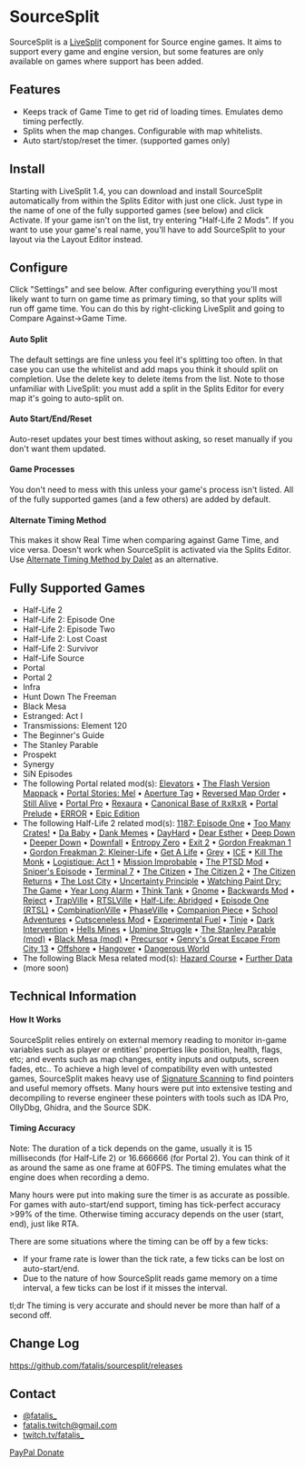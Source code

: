 ﻿SourceSplit
===========

SourceSplit is a [LiveSplit] component for Source engine games. It aims to support every game and engine version, but some features are only available on games where support has been added.

Features
--------
  * Keeps track of Game Time to get rid of loading times. Emulates demo timing perfectly.
  * Splits when the map changes. Configurable with map whitelists.
  * Auto start/stop/reset the timer. (supported games only)

Install
-------
Starting with LiveSplit 1.4, you can download and install SourceSplit automatically from within the Splits Editor with just one click. Just type in the name of one of the fully supported games (see below) and click Activate. If your game isn't on the list, try entering "Half-Life 2 Mods". If you want to use your game's real name, you'll have to add SourceSplit to your layout via the Layout Editor instead.

Configure
---------
Click "Settings" and see below. After configuring everything you'll most likely want to turn on game time as primary timing, so that your splits will run off game time. You can do this by right-clicking LiveSplit and going to Compare Against->Game Time.

#### Auto Split
The default settings are fine unless you feel it's splitting too often. In that case you can use the whitelist and add maps you think it should split on completion. Use the delete key to delete items from the list. Note to those unfamiliar with LiveSplit: you must add a split in the Splits Editor for every map it's going to auto-split on.

#### Auto Start/End/Reset
Auto-reset updates your best times without asking, so reset manually if you don't want them updated.

#### Game Processes
You don't need to mess with this unless your game's process isn't listed. All of the fully supported games (and a few others) are added by default.

#### Alternate Timing Method
This makes it show Real Time when comparing against Game Time, and vice versa. Doesn't work when SourceSplit is activated via the Splits Editor. Use [Alternate Timing Method by Dalet] as an alternative.

Fully Supported Games
---------------------
  * Half-Life 2
  * Half-Life 2: Episode One
  * Half-Life 2: Episode Two
  * Half-Life 2: Lost Coast
  * Half-Life 2: Survivor
  * Half-Life Source
  * Portal
  * Portal 2
  * Infra
  * Hunt Down The Freeman
  * Black Mesa
  * Estranged: Act I
  * Transmissions: Element 120
  * The Beginner's Guide
  * The Stanley Parable
  * Prospekt
  * Synergy
  * SiN Episodes
  * The following Portal related mod(s):  [Elevators](https://www.moddb.com/mods/portal-elevators) • [The Flash Version Mappack](https://portalmaps.wecreatestuff.com/) • [Portal Stories: Mel](https://store.steampowered.com/app/317400/Portal_Stories_Mel/) • [Aperture Tag](https://store.steampowered.com/app/280740/Aperture_Tag_The_Paint_Gun_Testing_Initiative/) • [Reversed Map Order](https://www.speedrun.com/portal_reversed_map_order/resources) • [Still Alive](https://www.moddb.com/mods/portal-still-alive-pc) • [Portal Pro](https://www.moddb.com/mods/portal-pro) • [Rexaura](https://store.steampowered.com/app/317790/Rexaura/) • [Canonical Base of ℝxℝxℝ](https://www.moddb.com/mods/portal-canonical-base-of-xx) • [Portal Prelude](http://www.portalprelude.com/) • [ERROR](https://www.moddb.com/mods/error2) • [Epic Edition](https://www.moddb.com/mods/portal-epic-edition)
  * The following Half-Life 2 related mod(s): [1187: Episode One](https://www.moddb.com/mods/1187) • [Too Many Crates!](https://www.moddb.com/mods/too-many-crates) • [Da Baby](https://drive.google.com/file/d/1AEB1oOUM_vgkyjuzXgp3rlG2_YHhjV1_/view?usp=sharing) • [Dank Memes](https://www.moddb.com/mods/dank-memes) • [DayHard](https://www.moddb.com/mods/dayhard) • [Dear Esther](https://www.moddb.com/mods/dear-esther) • [Deep Down](https://www.moddb.com/mods/half-life-2-deep-down) • [Deeper Down](https://www.moddb.com/mods/half-life-2-deeper-down) • [Downfall](https://store.steampowered.com/app/587650/HalfLife_2_DownFall/) • [Entropy Zero](https://store.steampowered.com/app/714070/Entropy__Zero/) • [Exit 2](https://www.moddb.com/mods/exit-2) • [Gordon Freakman 1](https://www.moddb.com/mods/gordon-freakman) • [Gordon Freakman 2: Kleiner-Life](https://www.moddb.com/mods/gordon-freakman-2-kleiner-life) • [Get A Life](https://www.moddb.com/mods/get-a-life) • [Grey](https://www.moddb.com/mods/grey) • [ICE](https://www.moddb.com/mods/ice-a-half-life-2-expansion-pack) • [Kill The Monk](https://www.moddb.com/mods/kill-the-monk) • [Logistique: Act 1](https://store.steampowered.com/app/1154130/Logistique_Act_1/) • [Mission Improbable](https://www.runthinkshootlive.com/posts/mission-improbable/) • [The PTSD Mod](https://www.moddb.com/mods/the-ptsd-mod) • [Sniper's Episode](https://www.speedrun.com/patches/Snipers_Episode_ptqds.zip) • [Terminal 7](https://www.moddb.com/mods/terminal-7) • [The Citizen](https://www.moddb.com/mods/the-citizen) • [The Citizen 2](https://www.moddb.com/mods/the-citizen-part-ii) • [The Citizen Returns](https://www.moddb.com/mods/the-citizen-returns) • [The Lost City](https://www.moddb.com/mods/the-lost-city) • [Uncertainty Principle](https://www.moddb.com/mods/uncertainty-principle) • [Watching Paint Dry: The Game](https://www.moddb.com/mods/watching-paint-dry-the-game) • [Year Long Alarm](https://store.steampowered.com/app/747250/HalfLife_2_Year_Long_Alarm/) • [Think Tank](https://www.runthinkshootlive.com/posts/think-tank/) • [Gnome](https://www.moddb.com/mods/map-labs/downloads/atom-3-gnome) • [Backwards Mod](https://drive.google.com/file/d/1Eb2irBuVacM-jLbBKPDi-vZSUUxCvvQt/view) • [Reject](https://www.runthinkshootlive.com/posts/reject/) • [TrapVille](https://www.runthinkshootlive.com/posts/trapville/) • [RTSLVille](https://www.runthinkshootlive.com/posts/runthinkshootliveville/) • [Half-Life: Abridged](https://www.runthinkshootlive.com/posts/half-life-abridged/) • [Episode One (RTSL)](https://www.runthinkshootlive.com/posts/episode-one-map-labs-2/) • [CombinationVille](https://www.runthinkshootlive.com/posts/combinationville/) • [PhaseVille](https://www.runthinkshootlive.com/posts/phaseville/) • [Companion Piece](https://www.runthinkshootlive.com/posts/companion-piece/) • [School Adventures](https://www.moddb.com/mods/school-adventures) • [Cutsceneless Mod](https://mega.nz/#F!yjgQiYKL!CeObY9822otooK31Y6A2FQ) • [Experimental Fuel](https://www.runthinkshootlive.com/posts/experimental-fuel/) • [Tinje](https://www.runthinkshootlive.com/posts/tinje/) • [Dark Intervention](https://www.runthinkshootlive.com/posts/dark-intervention/) • [Hells Mines](https://www.runthinkshootlive.com/posts/hells-mines/) • [Upmine Struggle](https://www.runthinkshootlive.com/posts/upmine-struggle/) • [The Stanley Parable (mod)](https://www.moddb.com/mods/the-stanley-parable) • [Black Mesa (mod)](https://www.moddb.com/mods/black-mesa) • [Precursor](https://www.moddb.com/mods/precursor) • [Genry's Great Escape From City 13](https://store.steampowered.com/app/1341060/HalfLife_2_Genrys_Great_Escape_From_City_13/) • [Offshore](https://www.moddb.com/mods/offshore) • [Hangover](https://www.moddb.com/mods/hangover) • [Dangerous World](https://www.moddb.com/mods/dangerous-world)
  * The following Black Mesa related mod(s): [Hazard Course](https://www.moddb.com/mods/black-mesa-hazard-course) • [Further Data](https://steamcommunity.com/sharedfiles/filedetails/?id=2316239201)
  * (more soon)

Technical Information
---------------------
#### How It Works
SourceSplit relies entirely on external memory reading to monitor in-game variables such as player or entities' properties like position, health, flags, etc; and events such as map changes, entity inputs and outputs, screen fades, etc.. To achieve a high level of compatibility even with untested games, SourceSplit makes heavy use of [Signature Scanning](https://wiki.alliedmods.net/Signature_scanning) to find pointers and useful memory offsets. Many hours were put into extensive testing and decompiling to reverse engineer these pointers with tools such as IDA Pro, OllyDbg, Ghidra, and the Source SDK.

#### Timing Accuracy
Note: The duration of a tick depends on the game, usually it is 15 milliseconds (for Half-Life 2) or 16.666666 (for Portal 2). You can think of it as around the same as one frame at 60FPS. The timing emulates what the engine does when recording a demo.

Many hours were put into making sure the timer is as accurate as possible. For games with auto-start/end support, timing has tick-perfect accuracy >99% of the time. Otherwise timing accuracy depends on the user (start, end), just like RTA.

There are some situations where the timing can be off by a few ticks:

  * If your frame rate is lower than the tick rate, a few ticks can be lost on auto-start/end. 
  * Due to the nature of how SourceSplit reads game memory on a time interval, a few ticks can be lost if it misses the interval.

tl;dr The timing is very accurate and should never be more than half of a second off.

Change Log
----------
https://github.com/fatalis/sourcesplit/releases

Contact
-------
  * [@fatalis_](https://twitter.com/fatalis_)
  * [fatalis.twitch@gmail.com](mailto:fatalis.twitch@gmail.com)
  * [twitch.tv/fatalis_](http://www.twitch.tv/fatalis_)

[PayPal Donate](http://fatalis.pw/donate)

[LiveSplit]:http://livesplit.org/
[signature scanning]:https://wiki.alliedmods.net/Signature_scanning
[Alternate Timing Method by Dalet]:http://livesplit.org/components/
